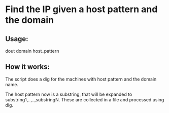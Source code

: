 Find the IP given a host pattern and the domain 
===============================================


Usage:  
-----------
dout domain host_pattern 


How it works: 
-------------- 

The script does a dig for the machines with host pattern and 
the domain name. 


The host pattern now is a substring, that will be expanded 
to substring1,..,..,substringN.  These are collected in a 
file and processed using dig. 




